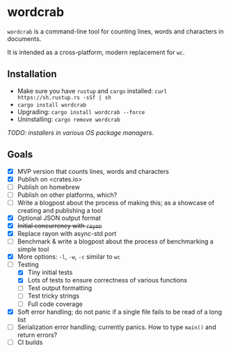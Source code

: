 # wordcrab

`wordcrab` is a command-line tool for counting lines, words and characters in documents.

It is intended as a cross-platform, modern replacement for `wc`.

## Installation

- Make sure you have `rustup` and `cargo` installed: `curl https://sh.rustup.rs -sSf | sh`
- `cargo install wordcrab`
- Upgrading: `cargo install wordcrab --force`
- Uninstalling: `cargo remove wordcrab`

_TODO: installers in various OS package managers._

## Goals

- [x] MVP version that counts lines, words and characters
- [x] Publish on <crates.io>
- [ ] Publish on homebrew
- [ ] Publish on other platforms, which?
- [ ] Write a blogpost about the process of making this; as a showcase of creating and publishing a tool
- [x] Optional JSON output format
- [x] ~~Initial concurrency with `rayon`~~
- [x] Replace rayon with async-std port
- [ ] Benchmark & write a blogpost about the process of benchmarking a simple tool
- [x] More options: `-l`, `-w`, `-c` similar to `wc`
- [ ] Testing
  - [x] Tiny initial tests
  - [x] Lots of tests to ensure correctness of various functions
  - [ ] Test output formatting
  - [ ] Test tricky strings
  - [ ] Full code coverage
- [x] Soft error handling; do not panic if a single file fails to be read of a long list
- [ ] Serialization error handling; currently panics. How to type `main()` and return errors?
- [ ] CI builds

